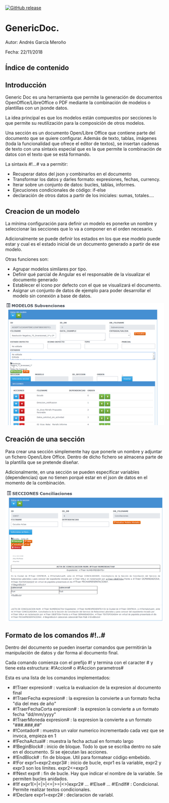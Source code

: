 [![GitHub release](https://img.shields.io/github/release/maltimor/GenericDoc.svg)]()

# GenericDoc.
Autor: Andrés García Meroño

Fecha: 22/11/2018

## Índice de contenido

## Introducción

Generic Doc es una herramienta que permite la generación de documentos OpenOffice/LibreOffice o PDF mediante la combinación de modelos o plantillas con un jsonde datos.

La idea principal es que los modelos están compuestos por secciones lo que permite su reutilización para la composición de otros modelos.

Una sección es un documento Open/Libre Office que contiene parte del documento que se quiere configurar. Además de texto, tablas, imágenes (toda la funcionalidad que ofrece el editor de textos), se insertan cadenas de texto con una sintaxis especial que es la que permite la combinación de datos con el texto que se está formando.

La sintaxis #!...# va a permitir:

* Recuperar datos del json y combinarlos en el documento
* Transformar los datos y darles formato: expresiones, fechas, currency.
* Iterar sobre un conjunto de datos: bucles, tablas, informes.
* Ejecuciones condicionales de código: if-else
* declaración de otros datos a partir de los iniciales: sumas, totales....


## Creacion de un modelo

La mínima configuración para definir un modelo es ponerke un nombre y seleccionar las secciones que lo va a componer en el orden necesario.

Adicionalmente se puede  definir los estados en los que ese modelo puede estar y cual es el estado inicial de un documento generado a partir de ese modelo.

Otras funciones son:

* Agrupar modelos similares por tipo.
* Definir qué parcial de Angular es el responsable de la visualizar el documento generado
* Establecer el icono por defecto con el que se visualizará el documento.
* Asignar un conjunto de datos de ejemplo para poder desarrollar el modelo sin conexión a base de datos.

![modelo](img/Modelo.png)

## Creación de una sección

Para crear una sección simplemente hay que ponerle un nombre y adjuntar un fichero Open/Libre Office. Dentro de dicho fichero se almacena parte de la plantilla que se pretende diseñar.

Adicionalmente, en una sección se pueden especificar variables (dependencias) que no tienen porqué estar en el json de datos en el momento de la combinación.

![seccion](img/Seccion.png)

## Formato de los comandos #!..#

Dentro del documento se pueden insertar comandos que permitirán la manipulación de datos y dar forma al documento final.

Cada comando comienza con el prefijo #! y termina con el caracter # y tiene esta estructura: #!Accion# o #!Accion parametros#

Esta es una lista de los comandos implementados:

* #!Traer expresion# : vuelca la evaluacion de la expresion al documento final
* #!TraerFecha expresion# : la expresion la convierte a un formato fecha "dia del mes de año"
* #!TraerFechaCorta expresion# : la expresion la convierte a un formato fecha "dd/mm/yyyy"
* #!TraerMoneda expresion# : la expresion la convierte a un formato "###.###,##"
* #!Contador# : muestra un valor numerico incrementado cada vez que se invoca, empieza en 1
* #!FechaActual# : muestra la fecha actual en formato largo
* #!BeginBlock# : inicio de bloque. Todo lo que se escriba dentro no sale en el documento. Sí se ejecutan las acciones.
* #!EndBlock# : fin de bloque. Util para formatear código embebido.
* #!For expr1=expr2:expr3# : inicio de bucle, expr1 es la variable, expr2 y expr3 son los límites. expr2<=expr3
* #!Next expr# : fin de bucle. Hay que indicar el nombre de la variable. Se permiten bucles anidados.
* #!If expr1(=|<|>|<=|>=|<>)expr2# ... #!Else# ... #!EndIf# : Condicional. Permite realizar textos condicionales.
* #!Declare expr1=expr2# : declaracion de variabl.





